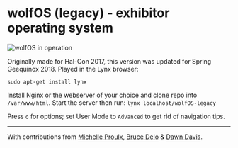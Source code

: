 # wolfOS (legacy) - exhibitor operating system

![wolfOS in operation](wolfos-title.jpg "wolfOS 1.5 in operation")

Originally made for Hal-Con 2017, this version was updated for Spring Geequinox 2018. Played in the Lynx browser:

`sudo apt-get install lynx`

Install Nginx or the webserver of your choice and clone repo into `/var/www/html`. Start the server then run: `lynx localhost/wolfOS-legacy`

Press `o` for options; set User Mode to `Advanced` to get rid of navigation tips.

-------------------------------------------

With contributions from [Michelle Proulx](https://michelleproulx.com/), [Bruce Delo](https://flyknifecomics.com) & [Dawn Davis](http://www.playerprophet.com).
